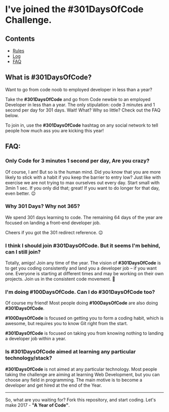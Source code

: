 # I've joined the #301DaysOfCode Challenge.

## Contents
* [Rules](rules.md)
* [Log](log.md)
* [FAQ](https://github.com/akshay1337/301-Days-Of-Code#faq)

## What is #301DaysOfCode?
Want to go from code noob to employed developer in less than a year?

Take the **#301DaysOfCode** and go from Code newbie to an employed Developer in less than a year. The only stipulation: code 3 minutes and 1 second per day for 301 days. Wait! What? Why so little? Check out the FAQ below.

To join in, use the **#301DaysOfCode** hashtag on any social network to tell people how much ass you are kicking this year!

## FAQ:

### Only Code for 3 minutes 1 second per day, Are you crazy?

Of course, I am! But so is the human mind. Did you know that you are more likely to stick with a habit if you keep the barrier to entry low? Just like with exercise we are not trying to max ourselves out every day. Start small with 3min 1 sec. If you only did that; great! If you want to do longer for that day, even better. 😉

### Why 301 Days? Why not 365?

We spend 301 days learning to code. The remaining 64 days of the year are focused on landing a front-end developer job.

Cheers if you got the 301 redirect reference. 😉

### I think I should join #301DaysOfCode. But it seems I'm behind, can I still join?

Totally, amigo! Join any time of the year. The vision of **#301DaysOfCode** is to get you coding consistently and land you a developer job – if you want one. Everyone is starting at different times and may be working on their own projects. Join us in the consistent code movement. 🙂

### I'm doing #100DaysOfCode. Can I do #301DaysOfCode too?

Of course my friend! Most people doing **#100DaysOfCode** are also doing **#301DaysOfCode**.

**#100DaysOfCode** is focused on getting you to form a coding habit, which is awesome, but requires you to know Git right from the start.

**#301DaysOfCode** is focused on taking you from knowing nothing to landing a developer job within a year.

### Is #301DaysOfCode aimed at learning any particular technology/stack?

**#301DaysOfCode** is not aimed at any particular technology. Most people taking the challenge are aiming at learning Web Development, but you can choose any field in programming. The main motive is to become a developer and get hired at the end of the Year.

---

So, what are you waiting for? Fork this repository, and start coding. Let's make 2017 - **"A Year of Code"**.
